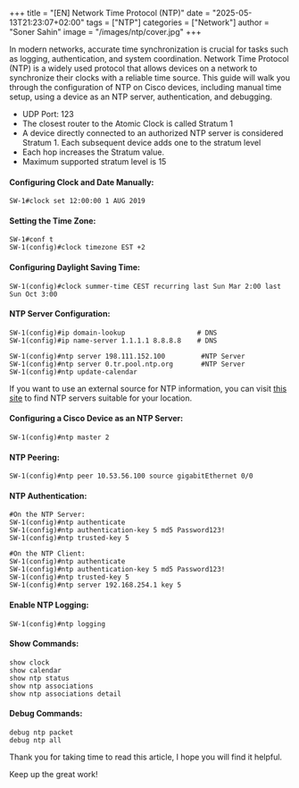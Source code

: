 +++
title = "[EN] Network Time Protocol (NTP)"
date = "2025-05-13T21:23:07+02:00"
tags = ["NTP"]
categories = ["Network"]
author = "Soner Sahin"
image = "/images/ntp/cover.jpg"
+++

In modern networks, accurate time synchronization is crucial for tasks such as logging, authentication, and system coordination. Network Time Protocol (NTP) is a widely used protocol that allows devices on a network to synchronize their clocks with a reliable time source. This guide will walk you through the configuration of NTP on Cisco devices, including manual time setup, using a device as an NTP server, authentication, and debugging.

- UDP Port: 123
- The closest router to the Atomic Clock is called Stratum 1
- A device directly connected to an authorized NTP server is considered Stratum 1. Each subsequent device adds one to the stratum level
- Each hop increases the Stratum value.
- Maximum supported stratum level is 15

#### Configuring Clock and Date Manually:

```
SW-1#clock set 12:00:00 1 AUG 2019
```
#### Setting the Time Zone:

```
SW-1#conf t
SW-1(config)#clock timezone EST +2
```
#### Configuring Daylight Saving Time:

```
SW-1(config)#clock summer-time CEST recurring last Sun Mar 2:00 last Sun Oct 3:00  
```
#### NTP Server Configuration:

```
SW-1(config)#ip domain-lookup                  # DNS
SW-1(config)#ip name-server 1.1.1.1 8.8.8.8    # DNS

SW-1(config)#ntp server 198.111.152.100         #NTP Server
SW-1(config)#ntp server 0.tr.pool.ntp.org       #NTP Server
SW-1(config)#ntp update-calendar
```

If you want to use an external source for NTP information, you can visit [this site](https://www.ntppool.org/en/) to find NTP servers suitable for your location.
#### Configuring a Cisco Device as an NTP Server:

```
SW-1(config)#ntp master 2
```
#### NTP Peering:

```
SW-1(config)#ntp peer 10.53.56.100 source gigabitEthernet 0/0
```
#### NTP Authentication:

```
#On the NTP Server:
SW-1(config)#ntp authenticate
SW-1(config)#ntp authentication-key 5 md5 Password123!
SW-1(config)#ntp trusted-key 5

#On the NTP Client:
SW-1(config)#ntp authenticate
SW-1(config)#ntp authentication-key 5 md5 Password123!
SW-1(config)#ntp trusted-key 5
SW-1(config)#ntp server 192.168.254.1 key 5
```
#### Enable NTP Logging:

```
SW-1(config)#ntp logging
```
#### Show Commands:

```
show clock
show calendar
show ntp status
show ntp associations
show ntp associations detail 
```
#### Debug Commands:

```
debug ntp packet
debug ntp all
```

Thank you for taking time to read this article, I hope you will find it helpful.

Keep up the great work!